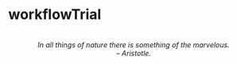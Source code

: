# workflowTrial
<!-- QUOTE:START -->
<p align="center"><br><i>In all things of nature there is something of the marvelous.</i><br><i>– Aristotle.</i><br></p>
<!-- QUOTE:END -->

